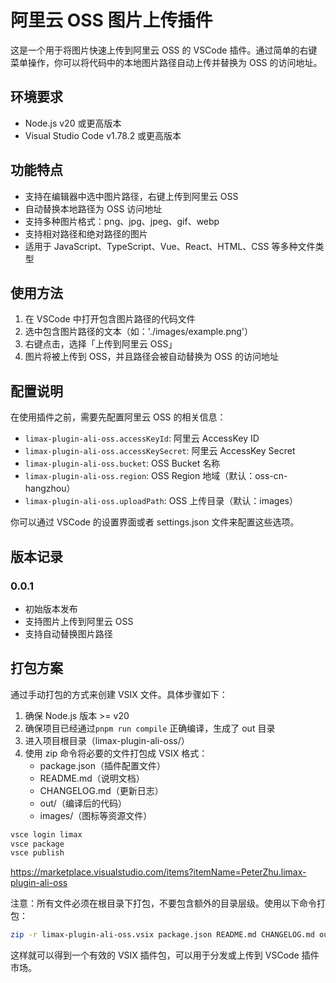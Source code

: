 # 阿里云 OSS 图片上传插件

这是一个用于将图片快速上传到阿里云 OSS 的 VSCode 插件。通过简单的右键菜单操作，你可以将代码中的本地图片路径自动上传并替换为 OSS 的访问地址。

## 环境要求

- Node.js v20 或更高版本
- Visual Studio Code v1.78.2 或更高版本

## 功能特点

- 支持在编辑器中选中图片路径，右键上传到阿里云 OSS
- 自动替换本地路径为 OSS 访问地址
- 支持多种图片格式：png、jpg、jpeg、gif、webp
- 支持相对路径和绝对路径的图片
- 适用于 JavaScript、TypeScript、Vue、React、HTML、CSS 等多种文件类型

## 使用方法

1. 在 VSCode 中打开包含图片路径的代码文件
2. 选中包含图片路径的文本（如：'./images/example.png'）
3. 右键点击，选择「上传到阿里云 OSS」
4. 图片将被上传到 OSS，并且路径会被自动替换为 OSS 的访问地址

## 配置说明

在使用插件之前，需要先配置阿里云 OSS 的相关信息：

* `limax-plugin-ali-oss.accessKeyId`: 阿里云 AccessKey ID
* `limax-plugin-ali-oss.accessKeySecret`: 阿里云 AccessKey Secret
* `limax-plugin-ali-oss.bucket`: OSS Bucket 名称
* `limax-plugin-ali-oss.region`: OSS Region 地域（默认：oss-cn-hangzhou）
* `limax-plugin-ali-oss.uploadPath`: OSS 上传目录（默认：images）

你可以通过 VSCode 的设置界面或者 settings.json 文件来配置这些选项。

## 版本记录

### 0.0.1

- 初始版本发布
- 支持图片上传到阿里云 OSS
- 支持自动替换图片路径

## 打包方案

通过手动打包的方式来创建 VSIX 文件。具体步骤如下：

1. 确保 Node.js 版本 >= v20
2. 确保项目已经通过`pnpm run compile` 正确编译，生成了 out 目录
3. 进入项目根目录（limax-plugin-ali-oss/）
4. 使用 zip 命令将必要的文件打包成 VSIX 格式：
   - package.json（插件配置文件）
   - README.md（说明文档）
   - CHANGELOG.md（更新日志）
   - out/（编译后的代码）
   - images/（图标等资源文件）

```bash
vsce login limax
vsce package
vsce publish
```

https://marketplace.visualstudio.com/items?itemName=PeterZhu.limax-plugin-ali-oss

注意：所有文件必须在根目录下打包，不要包含额外的目录层级。使用以下命令打包：

```bash
zip -r limax-plugin-ali-oss.vsix package.json README.md CHANGELOG.md out/
```

这样就可以得到一个有效的 VSIX 插件包，可以用于分发或上传到 VSCode 插件市场。
